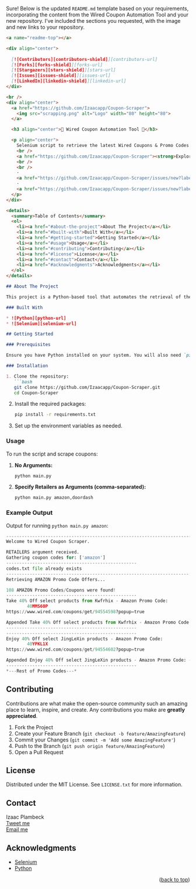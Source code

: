Sure! Below is the updated `README.md` template based on your requirements, incorporating the content from the Wired Coupon Automation Tool and your new repository. I’ve included the sections you requested, with the image and new links to your repository.

```markdown
<a name="readme-top"></a>

<div align="center">
  
  [![Contributors][contributors-shield]][contributors-url]
  [![Forks][forks-shield]][forks-url]
  [![Stargazers][stars-shield]][stars-url]
  [![Issues][issues-shield]][issues-url]
  [![LinkedIn][linkedin-shield]][linkedin-url]
</div>

<br />
<div align="center">
  <a href="https://github.com/Izaacapp/Coupon-Scraper">
    <img src="scrapping.png" alt="Logo" width="80" height="80">
  </a>

  <h3 align="center">🛒 Wired Coupon Automation Tool 💸</h3>

  <p align="center">
    Selenium script to retrieve the latest Wired Coupons & Promo Codes for various websites such as Walmart, DoorDash, EBay, & more.
    <br />
    <a href="https://github.com/Izaacapp/Coupon-Scraper"><strong>Explore the docs »</strong></a>
    <br />
    <br />
    ·
    <a href="https://github.com/Izaacapp/Coupon-Scraper/issues/new?labels=bug&template=bug-report---.md">Report Bug</a>
    ·
    <a href="https://github.com/Izaacapp/Coupon-Scraper/issues/new?labels=enhancement&template=feature-request---.md">Request Feature</a>
  </p>
</div>

<details>
  <summary>Table of Contents</summary>
  <ol>
    <li><a href="#about-the-project">About The Project</a></li>
    <li><a href="#built-with">Built With</a></li>
    <li><a href="#getting-started">Getting Started</a></li>
    <li><a href="#usage">Usage</a></li>
    <li><a href="#contributing">Contributing</a></li>
    <li><a href="#license">License</a></li>
    <li><a href="#contact">Contact</a></li>
    <li><a href="#acknowledgments">Acknowledgments</a></li>
  </ol>
</details>

## About The Project

This project is a Python-based tool that automates the retrieval of the latest Wired Coupons and Promo Codes for popular websites such as Walmart, DoorDash, EBay, and more using Selenium.

### Built With

* ![Python][python-url]
* ![Selenium][selenium-url]

## Getting Started

### Prerequisites

Ensure you have Python installed on your system. You will also need `pip` to install the required packages.

### Installation

1. Clone the repository:
   ```bash
   git clone https://github.com/Izaacapp/Coupon-Scraper.git
   cd Coupon-Scraper
   ```

2. Install the required packages:
   ```bash
   pip install -r requirements.txt
   ```

3. Set up the environment variables as needed.

### Usage

To run the script and scrape coupons:

1. **No Arguments:**
   ```bash
   python main.py
   ```

2. **Specify Retailers as Arguments (comma-separated):**
   ```bash
   python main.py amazon,doordash
   ```

### Example Output

Output for running `python main.py amazon`:

```Python
---------------------------------------------------------------------------
Welcome to Wired Coupon Scraper.

RETAILERS argument received.
Gathering coupon codes for: ['amazon']
--------------------------------------------------
codes.txt file already exists
----------------------------------------------------------------------
Retrieving AMAZON Promo Code Offers...

108 AMAZON Promo Codes/Coupons were found!
--------------------------------------------------
Take 40% Off select products from Kwfrhix - Amazon Promo Code:
        40MMS6OP
https://www.wired.com/coupons/get/94554598?popup=true

Appended Take 40% Off select products from Kwfrhix - Amazon Promo Code: - https://www.wired.com/coupons/get/94554598?popup=true
--------------------------------------------------
--------------------------------------------------
Enjoy 40% Off select JingLeXin products - Amazon Promo Code:
        40YPKL1X
https://www.wired.com/coupons/get/94554602?popup=true

Appended Enjoy 40% Off select JingLeXin products - Amazon Promo Code: - 40YPKL1X - https://www.wired.com/coupons/get/94554602?popup=true
--------------------------------------------------
*---Rest of Promo Codes---*
```

## Contributing

Contributions are what make the open-source community such an amazing place to learn, inspire, and create. Any contributions you make are **greatly appreciated**.

1. Fork the Project
2. Create your Feature Branch (`git checkout -b feature/AmazingFeature`)
3. Commit your Changes (`git commit -m 'Add some AmazingFeature'`)
4. Push to the Branch (`git push origin feature/AmazingFeature`)
5. Open a Pull Request

## License

Distributed under the MIT License. See `LICENSE.txt` for more information.

## Contact

Izaac Plambeck  
[Tweet me](https://x.com/Izaacapp)  
[Email me](mailto:izaacap@gmail.com)  

## Acknowledgments

* [Selenium](https://www.selenium.dev/)
* [Python](https://www.python.org/)

<p align="right">(<a href="#readme-top">back to top</a>)</p>

<!-- MARKDOWN LINKS & IMAGES -->
[contributors-shield]: https://img.shields.io/badge/Contributors-violet?style=for-the-badge
[contributors-url]: https://github.com/Izaacapp/Coupon-Scraper/graphs/contributors
[forks-shield]: https://img.shields.io/badge/Forks-green?style=for-the-badge
[forks-url]: https://github.com/Izaacapp/Coupon-Scraper/network/members
[stars-shield]: https://img.shields.io/badge/Stars-gold?style=for-the-badge
[stars-url]: https://github.com/Izaacapp/Coupon-Scraper/stargazers
[issues-shield]: https://img.shields.io/badge/Issues-red?style=for-the-badge
[issues-url]: https://github.com/Izaacapp/Coupon-Scraper/issues
[linkedin-shield]: https://img.shields.io/badge/-LinkedIn-black.svg?style=for-the-badge&logo=linkedin&colorB=555
[linkedin-url]: https://www.linkedin.com/in/izaac-plambeck/
[python-url]: https://img.shields.io/badge/python-3670A0?style=for-the-badge&logo=python&logoColor=ffdd54
[selenium-url]: https://img.shields.io/badge/-selenium-%43B02A?style=for-the-badge&logo=selenium&logoColor=white
```

